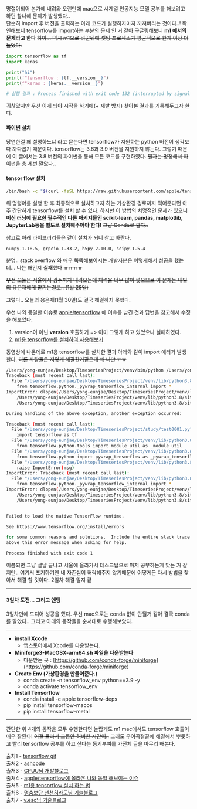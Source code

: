 명절이되어 본가에 내려와 오랜만에 mac으로 시계열 인공지능 모델 공부를 해보려고 하던 찰나에 문제가 발생했다..
<br> 단순히 import 후 버전을 출력하는 아래 코드가 실행하자마자 꺼져버리는 것이다..! 확인해보니 tensorflow를 import하는 부분의 문제 인 거 같아 구글링해보니 <b>m1 에서의 문제라고 한다</b> ~~하아... 역시 m1으로 바꾼뒤에 셋팅 프로세스가 평균적으로 한개 이상 더 늘었다.~~
```python
import tensorflow as tf
import keras

print("hi")
print(f"tensorflow : {tf.__version__}")
print(f"keras : {keras.__version__}")

# 실행 결과 : Process finished with exit code 132 (interrupted by signal 4: SIGILL)
```


귀찮았지만 우선 이게 되야 시작을 하기에(+ 재발 방지) 찾아본 결과를 기록해두고자 한다.

#### 파이썬 설치
당연한걸 왜 설명하느냐 라고 묻는다면 tensorflow가 지원하는 python 버전이 생각보다 까다롭기 때문이다.
tensorflow는 3.6과 3.9 버전을 지원하지 않는다. 그렇기 때문에 이 글에서는 3.8 버전의 파이썬을 통해 모든 코드를 구현하였다. ~~필자는 멍청해서 파이썬을 총 세번 깔았다..~~

#### tensor flow 설치
``` bash
/bin/bash -c "$(curl -fsSL https://raw.githubusercontent.com/apple/tensorflow_macos/master/scripts/download_and_install.sh)"
```
위 명령어를 실행 한 후 최종적으로 설치하고자 하는 가상환경 경로까지 적어준다면 아주 간단하게 tensorflow를 설치 할 수 있다.
하지만 이 방법의 치명적인 문제가 있으니 <b>머신 러닝에 필요한 필수적인 다른 패키지들인 scikit-learn, pandas, matplotlib, JupyterLab등을 별도로 설치해주어야 한다! </b>~~그냥 Conda로 깔자..~~

참고로 아래 라이브러리들은 같이 설치가 되니 참고 바란다.
```
numpy-1.18.5, grpcio-1.33.2, h5py-2.10.0, scipy-1.5.4
``` 

분명.. stack overflow 와 매우 똑똑해보이시는 개발자분은 이렇게해서 성공을 했는데...
나는 왜인지 <b>실패</b>했다 ㅠㅠㅠㅠ

~~우선 오늘은 서울에서 광주까지 내려오는데 체력을 너무 많이 썻으므로 이 문제는 내일의 용은재에게 맡기는걸로.. (1월 28일)~~

그렇다.. 오늘의 용은재(1월 30일)도 결국 해결하지 못했다.

우선 나와 동일한 이슈로 [apple/tensorflow](https://github.com/apple/tensorflow_macos/issues/270) 에 이슈를 남긴 것과 답변을 참고해서 수정을 해보았다.
1. version이 아닌 __version__ 호출하기 => 이미 그렇게 하고 있었으나 실패하였다.
2. [m1용 tensorflow를 설치하여 사용해보기](https://www.youtube.com/watch?v=6W8pjnW65Q8)

동영상에 나온데로 m1용 tensorflow를 설치한 결과 아래와 같이 import 에러가 발생한다. ~~다른 사람들은 저렇게 해결한거같은데 왜 나만 ㅠㅠ~~
```bash
/Users/yong-eunjae/Desktop/TimeseriesProject/venv/bin/python /Users/yong-eunjae/Desktop/TimeseriesProject/study/test0001.py
Traceback (most recent call last):
  File "/Users/yong-eunjae/Desktop/TimeseriesProject/venv/lib/python3.8/site-packages/tensorflow/python/pywrap_tensorflow.py", line 64, in <module>
    from tensorflow.python._pywrap_tensorflow_internal import *
ImportError: dlopen(/Users/yong-eunjae/Desktop/TimeseriesProject/venv/lib/python3.8/site-packages/tensorflow/python/_pywrap_tensorflow_internal.so, 6): no suitable image found.  Did find:
	/Users/yong-eunjae/Desktop/TimeseriesProject/venv/lib/python3.8/site-packages/tensorflow/python/_pywrap_tensorflow_internal.so: mach-o, but wrong architecture
	/Users/yong-eunjae/Desktop/TimeseriesProject/venv/lib/python3.8/site-packages/tensorflow/python/_pywrap_tensorflow_internal.so: mach-o, but wrong architecture

During handling of the above exception, another exception occurred:

Traceback (most recent call last):
  File "/Users/yong-eunjae/Desktop/TimeseriesProject/study/test0001.py", line 1, in <module>
    import tensorflow as tf
  File "/Users/yong-eunjae/Desktop/TimeseriesProject/venv/lib/python3.8/site-packages/tensorflow/__init__.py", line 41, in <module>
    from tensorflow.python.tools import module_util as _module_util
  File "/Users/yong-eunjae/Desktop/TimeseriesProject/venv/lib/python3.8/site-packages/tensorflow/python/__init__.py", line 39, in <module>
    from tensorflow.python import pywrap_tensorflow as _pywrap_tensorflow
  File "/Users/yong-eunjae/Desktop/TimeseriesProject/venv/lib/python3.8/site-packages/tensorflow/python/pywrap_tensorflow.py", line 83, in <module>
    raise ImportError(msg)
ImportError: Traceback (most recent call last):
  File "/Users/yong-eunjae/Desktop/TimeseriesProject/venv/lib/python3.8/site-packages/tensorflow/python/pywrap_tensorflow.py", line 64, in <module>
    from tensorflow.python._pywrap_tensorflow_internal import *
ImportError: dlopen(/Users/yong-eunjae/Desktop/TimeseriesProject/venv/lib/python3.8/site-packages/tensorflow/python/_pywrap_tensorflow_internal.so, 6): no suitable image found.  Did find:
	/Users/yong-eunjae/Desktop/TimeseriesProject/venv/lib/python3.8/site-packages/tensorflow/python/_pywrap_tensorflow_internal.so: mach-o, but wrong architecture
	/Users/yong-eunjae/Desktop/TimeseriesProject/venv/lib/python3.8/site-packages/tensorflow/python/_pywrap_tensorflow_internal.so: mach-o, but wrong architecture


Failed to load the native TensorFlow runtime.

See https://www.tensorflow.org/install/errors

for some common reasons and solutions.  Include the entire stack trace
above this error message when asking for help.

Process finished with exit code 1
```
이쯤되면 그냥 설날 끝나고 서울에 올라가서 데스크탑으로 마저 공부하는게 맞는 거 같지만.. 여기서 포기하기엔 내 자존심이 허락해주지 않기때문에 어떻게든 다시 방법을 찾아서 해결 할 것이다.
~~2일차 해결 일지 끝~~

---
#### 3일차 도전... 그리고 엔딩
3일차만에 드디어 성공을 했다. 우선 mac으로는 conda 없이 안될거 같아 결국 conda를 깔았다.. 그리고 아래의 동작들을 순서대로 수행해보았다.

---
* **install Xcode**
  * 앱스토어에서 Xcode를 다운받는다.
* **Miniforge3-MacOSX-arm64.sh 파일을 다운받는다**
  * 다운받는 곳 : [https://github.com/conda-forge/miniforge](https://github.com/conda-forge/miniforge)
* **Create Env (가상환경을 만들어준다.)**
  * conda create -n tensorflow_env python==3.9 -y
  * conda activate tensorflow_env
* **Install Tensorflow**
  * conda install -c apple tensorflow-deps
  * pip install tensorflow-macos
  * pip install tensorflow-metal

---
간단한 위 4개의 동작을 모두 수행한다면 놀랍게도 m1 mac에서도 tensorflow 호출이 매우 잘된다! ~~이걸 몰라서 그동안 허비한 시간이..~~
그래도 우여곡절끝에 해결해서 뿌듯하고 빨리 tensorflow 공부를 하고 싶다는 동기부여를 가진체 글을 마무리 해본다.


출처1 - [tensorflow git](https://github.com/tensorflow/tensorflow/issues/46628) <br>
출처2 - [ashcode](https://hashcode.co.kr/questions/12647/m1-%EB%A7%A5%EB%B6%81-%ED%8C%8C%EC%9D%B4%EC%B0%B8%EC%97%90-python-tensorflow%EC%84%A4%EC%B9%98-%EB%B2%84%EC%A0%84-%EB%AC%B8%EC%9D%98) <br>
출처3 - [CPUU님 개발블로그](https://cpuu.postype.com/post/9091007/) <br>
출처4 - [apple/tensorflow에 올라온 나와 동일 해보이는 이슈](https://github.com/apple/tensorflow_macos/issues/270) <br>
출처5 - [m1용 tensorflow 설치 하는 법](https://www.youtube.com/watch?v=6W8pjnW65Q8) <br>
출처6 - [멈춤보단 천천히라도님 기술블로그](https://webnautes.tistory.com/1639) <br>
출처7 - [v.esc님 기술블로그](https://velog.io/@esc/Mac-M1-Monterey-Tensorflow) <br>
